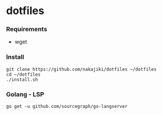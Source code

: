 # dotfiles

### Requirements

* wget

### Install

```
git clone https://github.com/nakajiki/dotfiles ~/dotfiles
cd ~/dotfiles
./install.sh
```

### Golang - LSP

```go get -u github.com/sourcegraph/go-langserver```
